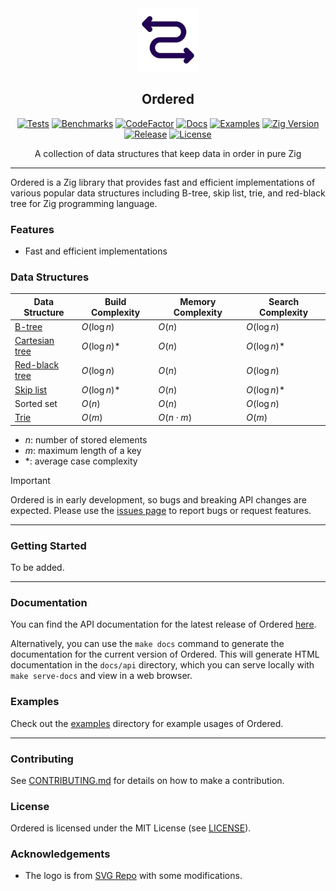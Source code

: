 <div align="center">
  <picture>
    <img alt="Ordered Logo" src="logo.svg" height="20%" width="20%">
  </picture>
<br>

<h2>Ordered</h2>

[![Tests](https://img.shields.io/github/actions/workflow/status/CogitatorTech/ordered/tests.yml?label=tests&style=flat&labelColor=282c34&logo=github)](https://github.com/CogitatorTech/ordered/actions/workflows/tests.yml)
[![Benchmarks](https://img.shields.io/github/actions/workflow/status/CogitatorTech/ordered/benches.yml?label=benches&style=flat&labelColor=282c34&logo=github)](https://github.com/CogitatorTech/ordered/actions/workflows/benches.yml)
[![CodeFactor](https://img.shields.io/codefactor/grade/github/CogitatorTech/ordered?label=quality&style=flat&labelColor=282c34&logo=codefactor)](https://www.codefactor.io/repository/github/CogitatorTech/ordered)
[![Docs](https://img.shields.io/badge/docs-view-blue?style=flat&labelColor=282c34&logo=read-the-docs)](https://CogitatorTech.github.io/ordered/)
[![Examples](https://img.shields.io/badge/examples-view-green?style=flat&labelColor=282c34&logo=zig)](https://github.com/CogitatorTech/ordered/tree/main/examples)
[![Zig Version](https://img.shields.io/badge/Zig-0.15.1-orange?logo=zig&labelColor=282c34)](https://ziglang.org/download/)
[![Release](https://img.shields.io/github/release/CogitatorTech/ordered.svg?label=release&style=flat&labelColor=282c34&logo=github)](https://github.com/CogitatorTech/ordered/releases/latest)
[![License](https://img.shields.io/badge/license-MIT-007ec6?label=license&style=flat&labelColor=282c34&logo=open-source-initiative)](https://github.com/CogitatorTech/ordered/blob/main/LICENSE)

A collection of data structures that keep data in order in pure Zig

</div>

---

Ordered is a Zig library that provides fast and efficient implementations of various popular data structures including
B-tree, skip list, trie, and red-black tree for Zig programming language.

### Features

- Fast and efficient implementations

### Data Structures

| Data Structure                                                         | Build Complexity | Memory Complexity | Search Complexity |  
|------------------------------------------------------------------------|------------------|-------------------|-------------------|
| [B-tree](https://en.wikipedia.org/wiki/B-tree)                         | $O(\log n)$      | $O(n)$            | $O(\log n)$       |  
| [Cartesian tree](https://en.wikipedia.org/wiki/Cartesian_tree)         | $O(\log n)$\*    | $O(n)$            | $O(\log n)$\*     |  
| [Red-black tree](https://en.wikipedia.org/wiki/Red%E2%80%93black_tree) | $O(\log n)$      | $O(n)$            | $O(\log n)$       |  
| [Skip list](https://en.wikipedia.org/wiki/Skip_list)                   | $O(\log n)$\*    | $O(n)$            | $O(\log n)$\*     |  
| Sorted set                                                             | $O(n)$           | $O(n)$            | $O(\log n)$       |
| [Trie](https://en.wikipedia.org/wiki/Trie)                             | $O(m)$           | $O(n \cdot m)$    | $O(m)$            |  

- $n$: number of stored elements
- $m$: maximum length of a key
- \*: average case complexity

> [!IMPORTANT]
> Ordered is in early development, so bugs and breaking API changes are expected.
> Please use the [issues page](https://github.com/CogitatorTech/ordered/issues) to report bugs or request features.

---

### Getting Started

To be added.

---

### Documentation

You can find the API documentation for the latest release of Ordered [here](https://CogitatorTech.github.io/ordered/).

Alternatively, you can use the `make docs` command to generate the documentation for the current version of Ordered.
This will generate HTML documentation in the `docs/api` directory, which you can serve locally with `make serve-docs`
and view in a web browser.

### Examples

Check out the [examples](examples) directory for example usages of Ordered.

---

### Contributing

See [CONTRIBUTING.md](CONTRIBUTING.md) for details on how to make a contribution.

### License

Ordered is licensed under the MIT License (see [LICENSE](LICENSE)).

### Acknowledgements

* The logo is from [SVG Repo](https://www.svgrepo.com/svg/469537/zig-zag-left-right-arrow) with some modifications.
